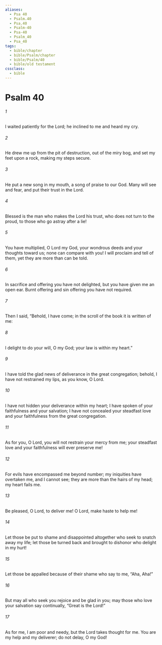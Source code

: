```yaml
---
aliases:
  - Psa 40
  - Psalm.40
  - Psa.40
  - Psalm-40
  - Psa-40
  - Psalm_40
  - Psa_40
tags:
  - bible/chapter
  - bible/Psalm/chapter
  - bible/Psalm/40
  - bible/old testament
cssclass:
  - bible
---
```


# Psalm 40

###### 1
I waited patiently for the Lord; he inclined to me and heard my cry.
###### 2
He drew me up from the pit of destruction, out of the miry bog, and set my feet upon a rock,   making my steps secure.
###### 3
He put a new song in my mouth, a song of praise to our God. Many will see and fear, and put their trust in the Lord.
###### 4
Blessed is the man who makes the Lord his trust, who does not turn to the proud, to those who go astray after a lie!
###### 5
You have multiplied, O Lord my God, your wondrous deeds and your thoughts toward us; none can compare with you! I will proclaim and tell of them, yet they are more than can be told.
###### 6
In sacrifice and offering you have not delighted, but you have given me an open ear. Burnt offering and sin offering you have not required.
###### 7
Then I said, “Behold, I have come; in the scroll of the book it is written of me:
###### 8
I delight to do your will, O my God; your law is within my heart.”
###### 9
I have told the glad news of deliverance in the great congregation; behold, I have not restrained my lips,   as you know, O Lord.
###### 10
I have not hidden your deliverance within my heart; I have spoken of your faithfulness and your salvation; I have not concealed your steadfast love and your faithfulness from the great congregation.
###### 11
As for you, O Lord, you will not restrain your mercy from me; your steadfast love and your faithfulness will ever preserve me!
###### 12
For evils have encompassed me beyond number; my iniquities have overtaken me, and I cannot see; they are more than the hairs of my head; my heart fails me.
###### 13
Be pleased, O Lord, to deliver me! O Lord, make haste to help me!
###### 14
Let those be put to shame and disappointed altogether who seek to snatch away my life; let those be turned back and brought to dishonor who delight in my hurt!
###### 15
Let those be appalled because of their shame who say to me, “Aha, Aha!”
###### 16
But may all who seek you rejoice and be glad in you; may those who love your salvation   say continually, “Great is the Lord!”
###### 17
As for me, I am poor and needy, but the Lord takes thought for me. You are my help and my deliverer; do not delay, O my God!


